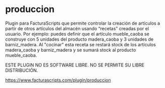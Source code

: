 # produccion
Plugin para FacturaScripts que permite controlar la creación de artículos a partir
de otros artículos del almacén usando “recetas” creadas por el usuario. Por ejemplo:
puedes definir que el artículo mueble_caoba se construye con 5 unidades del producto
madera_caoba y 3 unidades de barniz_madera. Al "cocinar" esta receta se restará stock
de los artículos madera_caoba y barniz_madera y se sumará stock al producto mueble_caoba.

ESTE PLUGIN NO ES SOFTWARE LIBRE. NO SE PERMITE SU LIBRE DISTRIBUCIÓN.

https://www.facturascripts.com/plugin/produccion